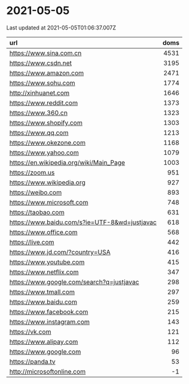 # 2021-05-05

<!-- BEGIN -->
Last updated at 2021-05-05T01:06:37.007Z

url | doms
:- | -:
https://www.sina.com.cn | 4531
https://www.csdn.net | 3195
https://www.amazon.com | 2471
https://www.sohu.com | 1774
http://xinhuanet.com | 1646
https://www.reddit.com | 1373
https://www.360.cn | 1323
https://www.shopify.com | 1303
https://www.qq.com | 1213
https://www.okezone.com | 1168
https://www.yahoo.com | 1079
https://en.wikipedia.org/wiki/Main_Page | 1003
https://zoom.us | 951
https://www.wikipedia.org | 927
https://weibo.com | 893
https://www.microsoft.com | 748
https://taobao.com | 631
https://www.baidu.com/s?ie=UTF-8&wd=justjavac | 618
https://www.office.com | 568
https://live.com | 442
https://www.jd.com/?country=USA | 416
https://www.youtube.com | 415
https://www.netflix.com | 347
https://www.google.com/search?q=justjavac | 298
https://www.tmall.com | 297
https://www.baidu.com | 259
https://www.facebook.com | 215
https://www.instagram.com | 143
https://vk.com | 121
https://www.alipay.com | 112
https://www.google.com | 96
https://panda.tv | 53
http://microsoftonline.com | -1
<!-- END -->
